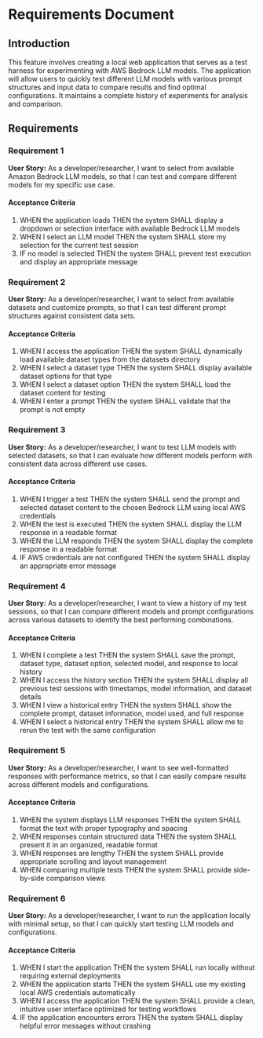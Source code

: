 # Requirements Document

## Introduction

This feature involves creating a local web application that serves as a test harness for experimenting with AWS Bedrock LLM models. The application will allow users to quickly test different LLM models with various prompt structures and input data to compare results and find optimal configurations. It maintains a complete history of experiments for analysis and comparison.

## Requirements

### Requirement 1

**User Story:** As a developer/researcher, I want to select from available Amazon Bedrock LLM models, so that I can test and compare different models for my specific use case.

#### Acceptance Criteria

1. WHEN the application loads THEN the system SHALL display a dropdown or selection interface with available Bedrock LLM models
2. WHEN I select an LLM model THEN the system SHALL store my selection for the current test session
3. IF no model is selected THEN the system SHALL prevent test execution and display an appropriate message

### Requirement 2

**User Story:** As a developer/researcher, I want to select from available datasets and customize prompts, so that I can test different prompt structures against consistent data sets.

#### Acceptance Criteria

1. WHEN I access the application THEN the system SHALL dynamically load available dataset types from the datasets directory
2. WHEN I select a dataset type THEN the system SHALL display available dataset options for that type
3. WHEN I select a dataset option THEN the system SHALL load the dataset content for testing
4. WHEN I enter a prompt THEN the system SHALL validate that the prompt is not empty

### Requirement 3

**User Story:** As a developer/researcher, I want to test LLM models with selected datasets, so that I can evaluate how different models perform with consistent data across different use cases.

#### Acceptance Criteria

1. WHEN I trigger a test THEN the system SHALL send the prompt and selected dataset content to the chosen Bedrock LLM using local AWS credentials
2. WHEN the test is executed THEN the system SHALL display the LLM response in a readable format
3. WHEN the LLM responds THEN the system SHALL display the complete response in a readable format
4. IF AWS credentials are not configured THEN the system SHALL display an appropriate error message

### Requirement 4

**User Story:** As a developer/researcher, I want to view a history of my test sessions, so that I can compare different models and prompt configurations across various datasets to identify the best performing combinations.

#### Acceptance Criteria

1. WHEN I complete a test THEN the system SHALL save the prompt, dataset type, dataset option, selected model, and response to local history
2. WHEN I access the history section THEN the system SHALL display all previous test sessions with timestamps, model information, and dataset details
3. WHEN I view a historical entry THEN the system SHALL show the complete prompt, dataset information, model used, and full response
4. WHEN I select a historical entry THEN the system SHALL allow me to rerun the test with the same configuration

### Requirement 5

**User Story:** As a developer/researcher, I want to see well-formatted responses with performance metrics, so that I can easily compare results across different models and configurations.

#### Acceptance Criteria

1. WHEN the system displays LLM responses THEN the system SHALL format the text with proper typography and spacing
2. WHEN responses contain structured data THEN the system SHALL present it in an organized, readable format
3. WHEN responses are lengthy THEN the system SHALL provide appropriate scrolling and layout management
4. WHEN comparing multiple tests THEN the system SHALL provide side-by-side comparison views

### Requirement 6

**User Story:** As a developer/researcher, I want to run the application locally with minimal setup, so that I can quickly start testing LLM models and configurations.

#### Acceptance Criteria

1. WHEN I start the application THEN the system SHALL run locally without requiring external deployments
2. WHEN the application starts THEN the system SHALL use my existing local AWS credentials automatically
3. WHEN I access the application THEN the system SHALL provide a clean, intuitive user interface optimized for testing workflows
4. IF the application encounters errors THEN the system SHALL display helpful error messages without crashing


